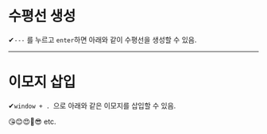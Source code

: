 # 수평선 생성



✔`---` 를 누르고 `enter`하면 아래와 같이 수평선을 생성할 수 있음.

---





# 이모지 삽입

✔`window + . `으로 아래와 같은 이모지를 삽입할 수 있음.

😘😊😍🤣😎 etc.

